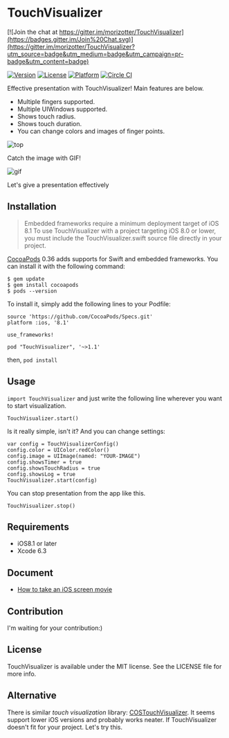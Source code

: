 # TouchVisualizer

[![Join the chat at https://gitter.im/morizotter/TouchVisualizer](https://badges.gitter.im/Join%20Chat.svg)](https://gitter.im/morizotter/TouchVisualizer?utm_source=badge&utm_medium=badge&utm_campaign=pr-badge&utm_content=badge)

[![Version](https://img.shields.io/cocoapods/v/TouchVisualizer.svg?style=flat)](http://cocoadocs.org/docsets/TouchVisualizer)
[![License](https://img.shields.io/cocoapods/l/TouchVisualizer.svg?style=flat)](http://cocoadocs.org/docsets/TouchVisualizer)
[![Platform](https://img.shields.io/cocoapods/p/TouchVisualizer.svg?style=flat)](http://cocoadocs.org/docsets/TouchVisualizer)
[![Circle CI](https://circleci.com/gh/morizotter/TouchVisualizer/tree/master.svg?style=shield&circle-token=b7eb2e179731634bcac95d1e4f8e90b837b092e3)](https://circleci.com/gh/morizotter/TouchVisualizer/tree/master)

Effective presentation with TouchVisualizer! Main features are below.

- Multiple fingers supported.
- Multiple UIWindows supported.
- Shows touch radius.
- Shows touch duration.
- You can change colors and images of finger points.

![top](https://raw.githubusercontent.com/morizotter/TouchVisualizer/master/misc/top.png)

Catch the image with GIF!

![gif](https://raw.githubusercontent.com/morizotter/TouchVisualizer/master/misc/presentation.gif)

Let's give a presentation effectively

## Installation

> Embedded frameworks require a minimum deployment target of iOS 8.1
> To use TouchVisualizer with a project targeting iOS 8.0 or lower, you must include the TouchVisualizer.swift source file directly in your project.

[CocoaPods](http://cocoapods.org) 0.36 adds supports for Swift and embedded frameworks. You can install it with the following command:

```
$ gem update
$ gem install cocoapods
$ pods --version
```

To install it, simply add the following lines to your Podfile:

```
source 'https://github.com/CocoaPods/Specs.git'
platform :ios, '8.1'

use_frameworks!

pod "TouchVisualizer", '~>1.1'
```

then, `pod install`

## Usage

`import TouchVisualizer` and just write the following line wherever you want to start visualization. 

```
TouchVisualizer.start()
```

Is it really simple, isn't it? And you can change settings:

```
var config = TouchVisualizerConfig()
config.color = UIColor.redColor()
config.image = UIImage(named: "YOUR-IMAGE")
config.showsTimer = true
config.showsTouchRadius = true
config.showsLog = true
TouchVisualizer.start(config)
```

You can stop presentation from the app like this.

```
TouchVisualizer.stop()
```

## Requirements

- iOS8.1 or later
- Xcode 6.3

## Document

- [How to take an iOS screen movie](misc/take_a_movie.md)

## Contribution

I'm waiting for your contribution:)

## License

TouchVisualizer is available under the MIT license. See the LICENSE file for more info.

## Alternative

There is similar *touch visualization* library: [COSTouchVisualizer](https://github.com/conopsys/COSTouchVisualizer). It seems support lower iOS versions and probably works neater. If TouchVisualizer doesn't fit for your project. Let's try this.
